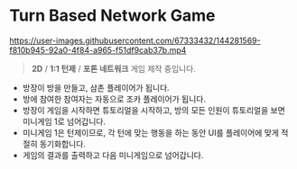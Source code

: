 # Turn Based Network Game


https://user-images.githubusercontent.com/67333432/144281569-f810b945-92a0-4f84-a965-f51df9cab37b.mp4


> **2D** / **1:1 턴제** / **포톤 네트워크**  게임 제작 중입니다.

- 방장이 방을 만들고, 삼촌 플레이어가 됩니다.
- 방에 참여한 참여자는 자동으로 조카 플레이어가 됩니다.
- 방장이 게임을 시작하면 튜토리얼을 시작하고, 방의 모든 인원이 튜토리얼을 보면 미니게임 1로 넘어갑니다.
- 미니게임 1은 턴제이므로, 각 턴에 맞는 행동을 하는 동안 UI를 플레이어에 맞게 적절히 동기화합니다.
- 게임의 결과를 출력하고 다음 미니게임으로 넘어갑니다.

